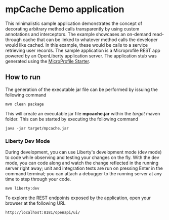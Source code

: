 # mpCache Demo application

This minimalistic sample application demonstrates the concept of decorating arbitrary method calls transparently by using custom annotations and interceptors. The example showcases an on-demand read-through cache that can be linked to whatever method calls the developer would like cached. In this example, these would be calls to a service retrieving user records.
The sample application is a Microprofile REST app powered by an OpenLiberty application server. The application stub was generated using the [MicroProfile Starter](https://start.microprofile.io).

## How to run

The generation of the executable jar file can be performed by issuing the following command

    mvn clean package

This will create an executable jar file **mpcache.jar** within the _target_ maven folder. This can be started by executing the following command

    java -jar target/mpcache.jar


### Liberty Dev Mode

During development, you can use Liberty's development mode (dev mode) to code while observing and testing your changes on the fly.
With the dev mode, you can code along and watch the change reflected in the running server right away; 
unit and integration tests are run on pressing Enter in the command terminal; you can attach a debugger to the running server at any time to step through your code.

    mvn liberty:dev


To explore the REST endpoints exposed by the application, open your browser at the following URL

    http://localhost:8181/openapi/ui/















